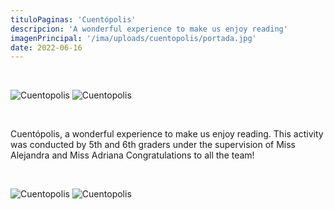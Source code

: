 ```yaml
---
tituloPaginas: 'Cuentópolis'
descripcion: 'A wonderful experience to make us enjoy reading'
imagenPrincipal: '/ima/uploads/cuentopolis/portada.jpg'
date: 2022-06-16
---
```


<br>

![Cuentopolis](/ima/uploads/cuentopolis/cuentopolis-1.jpg)
![Cuentopolis](/ima/uploads/cuentopolis/cuentopolis-2.jpg)

<br>

Cuentópolis, a wonderful experience to make us enjoy reading.  This activity was conducted by 5th and 6th graders under the supervision of Miss Alejandra and Miss Adriana  Congratulations to all the team!

<br>

![Cuentopolis](/ima/uploads/cuentopolis/cuentopolis-3.jpg)
![Cuentopolis](/ima/uploads/cuentopolis/cuentopolis-4.jpg)

